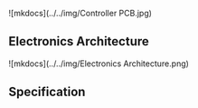 ![mkdocs](../../img/Controller PCB.jpg)
## **Electronics Architecture**
![mkdocs](../../img/Electronics Architecture.png)
## **Specification**